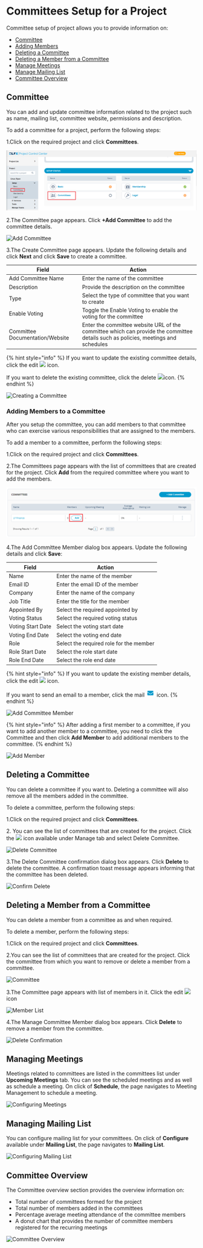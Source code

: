 # Committees Setup for a Project

Committee setup of project allows you to provide information on:

* [Committee](committees-setup-for-a-project.md#billing-information)
* [Adding Members](committees-setup-for-a-project.md#adding-member-to-a-committee)
* [Deleting a Committee](committees-setup-for-a-project.md#deleting-a-committee)
* [Deleting a Member from a Committee](committees-setup-for-a-project.md#deleting-a-member-from-a-committee)
* [Manage Meetings](committees-setup-for-a-project.md#managing-meetings)
* [Manage Mailing List](committees-setup-for-a-project.md#managing-mailing-list)
* [Committee Overview](committees-setup-for-a-project.md#committee-overview)

## Committee <a href="#billing-information" id="billing-information"></a>

You can add and update committee information related to the project such as name, mailing list, committee website, permissions and description.

To add a committee for a project, perform the following steps:

1.Click on the required project and click **Committees**.

![Committee](../../.gitbook/assets/Committees.png)

2.The Committee page appears. Click **+Add Committee** to add the committee details.

![Add Committee](../../.gitbook/assets/Add\_Committee.png)

3.The Create Committee page appears. Update the following details and click **Next** and click **Save** to create a committee.

| **Field**                       | **Action**                                                                                                                        |
| ------------------------------- | --------------------------------------------------------------------------------------------------------------------------------- |
| Add Committee Name              | Enter the name of the committee                                                                                                   |
| Description                     | Provide the description on the committee                                                                                          |
| Type                            | Select the type of committee that you want to create                                                                              |
| Enable Voting                   | Toggle the Enable Voting to enable the voting for the committee                                                                   |
| Committee Documentation/Website | Enter the committee website URL of the committee which can provide the committee details such as policies, meetings and schedules |

{% hint style="info" %}
If you want to update the existing committee details, click the edit ![](<../../.gitbook/assets/Edit\_Icon (1).png>) icon.

If you want to delete the existing committee, click the delete ![](../../.gitbook/assets/delete\_icon.png)icon.
{% endhint %}

![Creating a Committee](../../.gitbook/assets/Add\_Com.gif)

### Adding Members to a Committee

After you setup the committee, you can add members to that committee who can exercise various responsibilities that are assigned to the members.

To add a member to a committee, perform the following steps:

1.Click on the required project and click **Committees**.

2.The Committees page appears with the list of committees that are created for the project. Click **Add** from the required committee where you want to add the members.

![Add Member](../../.gitbook/assets/Add.png)

4.The Add Committee Member dialog box appears. Update the following details and click **Save**:

| **Field**         | **Action**                              |
| ----------------- | --------------------------------------- |
| Name              | Enter the name of the member            |
| Email ID          | Enter the email ID of the member        |
| Company           | Enter the name of the company           |
| Job Title         | Enter the title for the member          |
| Appointed By      | Select the required appointed by        |
| Voting Status     | Select the required voting status       |
| Voting Start Date | Select the voting start date            |
| Voting End Date   | Select the voting end date              |
| Role              | Select the required role for the member |
| Role Start Date   | Select the role start date              |
| Role End Date     | Select the role end date                |

{% hint style="info" %}
If you want to update the existing member details, click the edit ![](<../../.gitbook/assets/Edit\_Icon (1).png>) icon.

If you want to send an email to a member, click the mail ![](../../.gitbook/assets/Mail.png) icon.
{% endhint %}

![Add Committee Member](../../.gitbook/assets/Com\_Member.png)

{% hint style="info" %}
After adding a first member to a committee, if you want to add another member to a committee, you need to click the Committee and then click **Add Member** to add additional members to the committee.
{% endhint %}

![Add Member](../../.gitbook/assets/Add\_memnew.gif)

## Deleting a Committee

You can delete a committee if you want to. Deleting a committee will also remove all the members added in the committee.

To delete a committee, perform the following steps:

1.Click on the required project and click **Committees**.

2\. You can see the list of committees that are created for the project. Click the ![](../../.gitbook/assets/Dot\_Icon.png) icon available under Manage tab and select Delete Committee.

![Delete Committee](../../.gitbook/assets/Del\_com.png)

3.The Delete Committee confirmation dialog box appears. Click **Delete** to delete the committee. A confirmation toast message appears informing that the committee has been deleted.

![Confirm Delete](../../.gitbook/assets/Conf\_Del.png)

## Deleting a Member from a Committee

You can delete a member from a committee as and when required.

To delete a member, perform the following steps:

1.Click on the required project and click **Committees**.

2.You can see the list of committees that are created for the project. Click the committee from which you want to remove or delete a member from a committee.

![Committee](../../.gitbook/assets/Del\_Mem\_Com.png)

3.The Committee page appears with list of members in it. Click the edit ![](<../../.gitbook/assets/Edit\_Icon (1).png>) icon

![Member List](../../.gitbook/assets/Mem\_List.png)

4.The Manage Committee Member dialog box appears. Click **Delete** to remove a member from the committee.

![Delete Confirmation](../../.gitbook/assets/Con\_Mem\_Del.png)

## Managing Meetings

Meetings related to committees are listed in the committees list under **Upcoming Meetings** tab. You can see the scheduled meetings and as well as schedule a meeting. On click of **Schedule**, the page navigates to Meeting Management to schedule a meeting.

![Configuring  Meetings](../../.gitbook/assets/Meetings\_Comm.png)

## Managing Mailing List

You can configure mailing list for your committees. On click of **Configure** available under **Mailing List**, the page navigates to **Mailing List**.

![Configuring Mailing List](../../.gitbook/assets/Mails\_Comm.png)

## Committee Overview

The Committee overview section provides the overview information on:

* Total number of committees formed for the project
* Total number of members added in the committees
* Percentage average meeting attendance of the committee members
* A donut chart that provides the number of committee members registered for the recurring meetings

![Committee Overview](../../.gitbook/assets/Comm\_Wizard.png)
